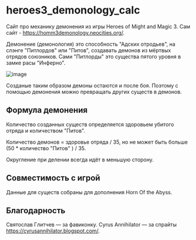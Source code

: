 # heroes3_demonology_calc

Сайт про механику демонения из игры Heroes of Might and Magic 3. Сам сайт - https://homm3demonology.neocities.org/.

Демонение (демонология) это способность "Адских отродьев", на слэнге "Питлордов" или "Питов", создавать демонов из мёртвых отрядов союзников.
Сами "Питлорды" это существа пятого уровня в замке расы "Инферно".

![image](https://user-images.githubusercontent.com/5730634/148909876-352ef6c8-e51d-4696-9603-56962f359dcc.png)

Созданые таким образом демоны остаются и после боя. Поэтому с помощью демонения можно превращать других существ в демонов.
## Формула демонения
Количество созданных существ определяется здоровьем убитого отряда и количеством "Питов".

Количество демонов = здоровье отряда / 35, но не может быть больше (50 * количество "Питов" ) / 35.

Округление при делении всегда идёт в меньшую сторону.

## Совместимость с игрой
Данные для существ собраны для дополнения Horn Of the Abyss.

## Благодарность
Святослав Глитчев — за фавиконку.
Cyrus Annihilator — за спрайты https://cyrusannihilator.blogspot.com/.
